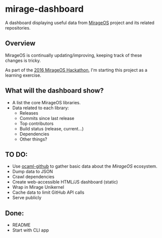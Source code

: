# mirage-dashboard

A dashboard displaying useful data from
[MirageOS](https://mirage.io/) project and its related
repositories.

## Overview

MirageOS is continually updating/improving, keeping track of these
changes is tricky.

As part of the [2016 MirageOS Hackathon](http://canopy.mirage.io),
I'm starting this project as a learning exercise.

## What will the dashboard show?

* A list the core MirageOS libraries.
* Data related to each library:
  * Releases
  * Commits since last release
  * Top contributors
  * Build status (release, current...)
  * Dependencies
  * Other things?

## TO DO:

* Use [ocaml-github](https://github.com/mirage/ocaml-github) to
  gather basic data about the _MirageOS_ ecosystem.
* Dump data to JSON
* Crawl dependencies
* Create web-accessible HTML/JS dashboard (static)
* Wrap in Mirage Unikernel
* Cache data to limit GitHub API calls
* Serve publicly

## Done:

* README
* Start with CLI app
